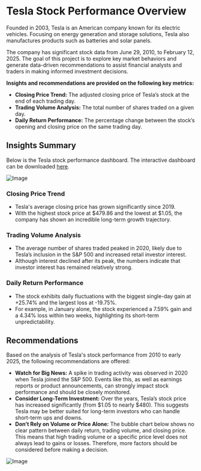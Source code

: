 # Tesla Stock Performance Overview 

Founded in 2003, Tesla is an American company known for its electric vehicles. Focusing on energy generation and storage solutions, Tesla also manufactures products such as batteries and solar panels. 

The company has significant stock data from June 29, 2010, to February 12, 2025. The goal of this project is to explore key market behaviors and generate data-driven recommendations to assist financial analysts and traders in making informed investment decisions.

**Insights and recommendations are provided on the following key metrics:**
- **Closing Price Trend:** The adjusted closing price of Tesla’s stock at the end of each trading day.
- **Trading Volume Analysis:** The total number of shares traded on a given day.
- **Daily Return Performance:** The percentage change between the stock’s opening and closing price on the same trading day.


## Insights Summary

Below is the Tesla stock performance dashboard. The interactive dashboard can be downloaded [here](https://github.com/habishua/Tesla_Stock_Performance/raw/main/TeslaStock.pbix). 

![Image](https://github.com/user-attachments/assets/e2484c19-89e8-47c1-84b5-be26058757cd)

### Closing Price Trend
- Tesla's average closing price has grown significantly since 2019. 
- With the highest stock price at $479.86 and the lowest at $1.05, the company has shown an incredible long-term growth trajectory.

### Trading Volume Analysis
- The average number of shares traded peaked in 2020, likely due to Tesla’s inclusion in the S&P 500 and increased retail investor interest.
- Although interest declined after its peak, the numbers indicate that investor interest has remained relatively strong.

### Daily Return Performance
- The stock exhibits daily fluctuations with the biggest single-day gain at +25.74% and the largest loss at -19.75%. 
- For example, in January alone, the stock experienced a 7.59% gain and a 4.34% loss within two weeks, highlighting its short-term unpredictability.

## Recommendations
Based on the analysis of Tesla's stock performance from 2010 to early 2025, the following recommendations are offered:

- **Watch for Big News:** A spike in trading activity was observed in 2020 when Tesla joined the S&P 500. Events like this, as well as earnings reports or product announcements, can strongly impact stock performance and should be closely monitored.
- **Consider Long-Term Investment:** Over the years, Tesla’s stock price has increased significantly (from $1.05 to nearly $480). This suggests Tesla may be better suited for long-term investors who can handle short-term ups and downs.
- **Don’t Rely on Volume or Price Alone:** The bubble chart below shows no clear pattern between daily return, trading volume, and closing price. This means that high trading volume or a specific price level does not always lead to gains or losses. Therefore, more factors should be considered before making a decision.

![Image](https://github.com/user-attachments/assets/86b0d886-b053-407a-abe0-6487cbf6831a)
